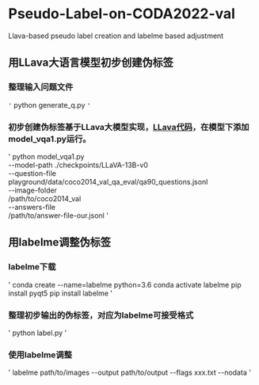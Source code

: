 # Pseudo-Label-on-CODA2022-val
Llava-based pseudo label creation and labelme based adjustment
## 用LLava大语言模型初步创建伪标签
### 整理输入问题文件
`'`
python generate_q.py
`'`
### 初步创建伪标签基于LLava大模型实现，[LLava代码](https://github.com/haotian-liu/LLaVA?tab=readme-ov-file)，在模型下添加model_vqa1.py运行。
'
python model_vqa1.py \
    --model-path ./checkpoints/LLaVA-13B-v0 \
    --question-file \
    playground/data/coco2014_val_qa_eval/qa90_questions.jsonl \
    --image-folder \
    /path/to/coco2014_val \
    --answers-file \
    /path/to/answer-file-our.jsonl
'
## 用labelme调整伪标签
### labelme下载
'
conda create --name=labelme python=3.6
conda activate labelme
pip install pyqt5
pip install labelme
'
### 整理初步输出的伪标签，对应为labelme可接受格式
'
python label.py
'
### 使用labelme调整
'
labelme path/to/images --output path/to/output --flags xxx.txt --nodata
'
